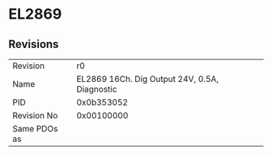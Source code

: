 # EL2869

## Revisions
<table>
<tr>
<td>Revision</td>
<td>r0</td>
</tr>
<tr>
<td>Name</td>
<td>EL2869 16Ch. Dig Output 24V, 0.5A, Diagnostic</td>
</tr>
<tr>
<td>PID</td>
<td>0x0b353052</td>
</tr>
<tr>
<td>Revision No</td>
<td>0x00100000</td>
</tr>
<tr>
<td>Same PDOs as</td>
<td></td>
</tr>
</table>
